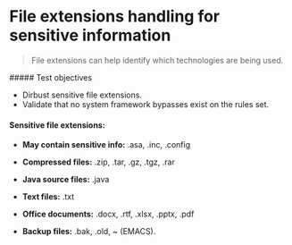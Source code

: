 # File extensions handling for sensitive information

> File extensions can help identify which technologies are being used.

\##### Test objectives

* Dirbust sensitive file extensions.
* Validate that no system framework bypasses exist on the rules set.


#### Sensitive file extensions:

* **May contain sensitive info:** .asa, .inc, .config

* **Compressed files:** .zip, .tar, .gz, .tgz, .rar

* **Java source files:** .java

* **Text files:** .txt

* **Office documents:** .docx, .rtf, .xlsx, .pptx, .pdf

* **Backup files:** .bak, .old, ~ (EMACS).
